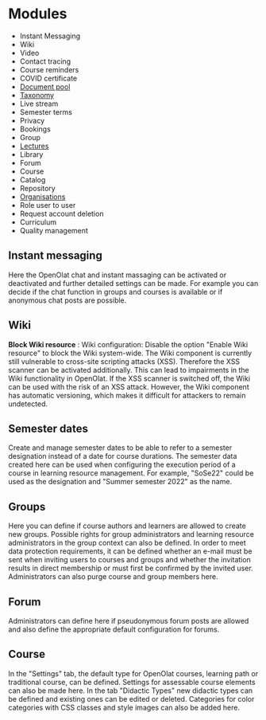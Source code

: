 # Modules

  * Instant Messaging
  * Wiki
  * Video
  * Contact tracing
  * Course reminders
  * COVID certificate
  * [Document pool](Modules%EF%B9%95+Document+pool.html)
  * [Taxonomy](Modules%EF%B9%95+Taxonomy.html)
  * Live stream
  * Semester terms
  * Privacy
  * Bookings
  * Group
  * [Lectures](Lecture+and+roll+call+management.html)
  * Library
  * Forum
  * Course
  * Catalog
  * Repository
  * [Organisations](Modules%EF%B9%95+Organisations.html)
  * Role user to user
  * Request account deletion
  * Curriculum
  * Quality management

  

## Instant messaging

Here the OpenOlat chat and instant massaging can be activated or deactivated
and further detailed settings can be made. For example you can decide if the
chat function in groups and courses is available or if anonymous chat posts
are possible.

## Wiki

 **Block Wiki resource** : Wiki configuration: Disable the option "Enable Wiki
resource" to block the Wiki system-wide. The Wiki component is currently still
vulnerable to cross-site scripting attacks (XSS). Therefore the XSS scanner
can be activated additionally. This can lead to impairments in the Wiki
functionality in OpenOlat. If the XSS scanner is switched off, the Wiki can be
used with the risk of an XSS attack. However, the Wiki component has automatic
versioning, which makes it difficult for attackers to remain undetected.

## Semester dates

Create and manage semester dates to be able to refer to a semester designation
instead of a date for course durations. The semester data created here can be
used when configuring the execution period of a course in learning resource
management. For example, "SoSe22" could be used as the designation and "Summer
semester 2022" as the name.

## Groups

Here you can define if course authors and learners are allowed to create new
groups. Possible rights for group administrators and learning resource
administrators in the group context can also be defined. In order to meet data
protection requirements, it can be defined whether an e-mail must be sent when
inviting users to courses and groups and whether the invitation results in
direct membership or must first be confirmed by the invited user.
Administrators can also purge course and group members here.

## Forum

Administrators can define here if pseudonymous forum posts are allowed and
also define the appropriate default configuration for forums.

## Course

In the "Settings" tab, the default type for OpenOlat courses, learning path or
traditional course, can be defined. Settings for assessable course elements
can also be made here. In the tab "Didactic Types" new didactic types can be
defined and existing ones can be edited or deleted. Categories for color
categories with CSS classes and style images can also be added here.

